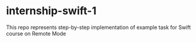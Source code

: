 # internship-swift-1

This repo represents step-by-step implementation of example task for Swift course on Remote Mode
